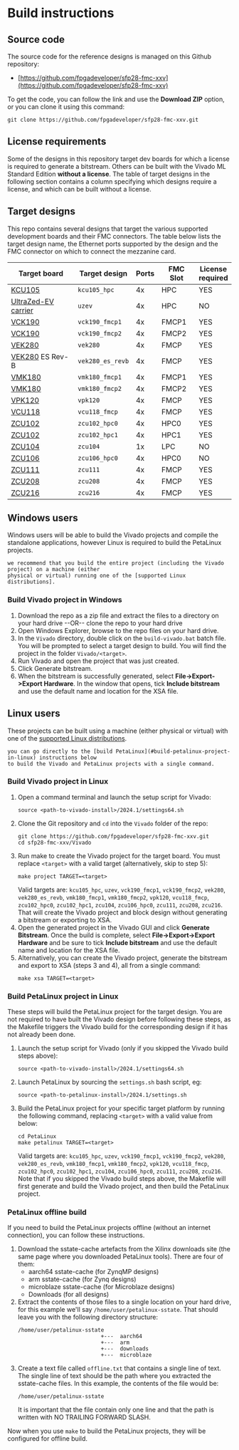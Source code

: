 # Build instructions

## Source code

The source code for the reference designs is managed on this Github repository:

* [https://github.com/fpgadeveloper/sfp28-fmc-xxv](https://github.com/fpgadeveloper/sfp28-fmc-xxv)

To get the code, you can follow the link and use the **Download ZIP** option, or you can clone it
using this command:
```
git clone https://github.com/fpgadeveloper/sfp28-fmc-xxv.git
```

## License requirements

Some of the designs in this repository target dev boards for which a license is required to generate a bitstream. 
Others can be built with the Vivado ML Standard Edition **without a license**. The table of target designs in the 
following section contains a column specifying which designs require a license, and which can be built without a 
license.

## Target designs

This repo contains several designs that target the various supported development boards and their
FMC connectors. The table below lists the target design name, the Ethernet ports supported by the design and 
the FMC connector on which to connect the mezzanine card.

| Target board        | Target design     | Ports   | FMC Slot    | License<br> required |
|---------------------|-------------------|---------|-------------|----------------------|
| [KCU105]            | `kcu105_hpc`      | 4x      | HPC         | YES |
| [UltraZed-EV carrier] | `uzev`          | 4x      | HPC         | NO  |
| [VCK190]            | `vck190_fmcp1`    | 4x      | FMCP1       | YES |
| [VCK190]            | `vck190_fmcp2`    | 4x      | FMCP2       | YES |
| [VEK280]            | `vek280`          | 4x      | FMCP        | YES |
| [VEK280] ES Rev-B   | `vek280_es_revb`  | 4x      | FMCP        | YES |
| [VMK180]            | `vmk180_fmcp1`    | 4x      | FMCP1       | YES |
| [VMK180]            | `vmk180_fmcp2`    | 4x      | FMCP2       | YES |
| [VPK120]            | `vpk120`          | 4x      | FMCP        | YES |
| [VCU118]            | `vcu118_fmcp`     | 4x      | FMCP        | YES |
| [ZCU102]            | `zcu102_hpc0`     | 4x      | HPC0        | YES |
| [ZCU102]            | `zcu102_hpc1`     | 4x      | HPC1        | YES |
| [ZCU104]            | `zcu104`          | 1x      | LPC         | NO  |
| [ZCU106]            | `zcu106_hpc0`     | 4x      | HPC0        | NO  |
| [ZCU111]            | `zcu111`          | 4x      | FMCP        | YES |
| [ZCU208]            | `zcu208`          | 4x      | FMCP        | YES |
| [ZCU216]            | `zcu216`          | 4x      | FMCP        | YES |

## Windows users

Windows users will be able to build the Vivado projects and compile the standalone applications,
however Linux is required to build the PetaLinux projects. 

```{tip} If you wish to build the PetaLinux projects,
we recommend that you build the entire project (including the Vivado project) on a machine (either 
physical or virtual) running one of the [supported Linux distributions].
```

### Build Vivado project in Windows

1. Download the repo as a zip file and extract the files to a directory
   on your hard drive --OR-- clone the repo to your hard drive
2. Open Windows Explorer, browse to the repo files on your hard drive.
3. In the `Vivado` directory, double click on the `build-vivado.bat` batch file.
   You will be prompted to select a target design to build. You will find the project in
   the folder `Vivado/<target>`.
4. Run Vivado and open the project that was just created.
5. Click Generate bitstream.
6. When the bitstream is successfully generated, select **File->Export->Export Hardware**.
   In the window that opens, tick **Include bitstream** and use the default name and location
   for the XSA file.

## Linux users

These projects can be built using a machine (either physical or virtual) with one of the 
[supported Linux distributions].

```{tip} The build steps can be completed in the order shown below, or
you can go directly to the [build PetaLinux](#build-petalinux-project-in-linux) instructions below
to build the Vivado and PetaLinux projects with a single command.
```

### Build Vivado project in Linux

1. Open a command terminal and launch the setup script for Vivado:
   ```
   source <path-to-vivado-install>/2024.1/settings64.sh
   ```
2. Clone the Git repository and `cd` into the `Vivado` folder of the repo:
   ```
   git clone https://github.com/fpgadeveloper/sfp28-fmc-xxv.git
   cd sfp28-fmc-xxv/Vivado
   ```
3. Run make to create the Vivado project for the target board. You must replace `<target>` with a valid
   target (alternatively, skip to step 5):
   ```
   make project TARGET=<target>
   ```
   Valid targets are: 
   `kcu105_hpc`,
   `uzev`,
   `vck190_fmcp1`,
   `vck190_fmcp2`,
   `vek280`,
   `vek280_es_revb`,
   `vmk180_fmcp1`,
   `vmk180_fmcp2`,
   `vpk120`,
   `vcu118_fmcp`,
   `zcu102_hpc0`,
   `zcu102_hpc1`,
   `zcu104`,
   `zcu106_hpc0`,
   `zcu111`,
   `zcu208`,
   `zcu216`.
   That will create the Vivado project and block design without generating a bitstream or exporting to XSA.
4. Open the generated project in the Vivado GUI and click **Generate Bitstream**. Once the build is
   complete, select **File->Export->Export Hardware** and be sure to tick **Include bitstream** and use
   the default name and location for the XSA file.
5. Alternatively, you can create the Vivado project, generate the bitstream and export to XSA (steps 3 and 4),
   all from a single command:
   ```
   make xsa TARGET=<target>
   ```
   
### Build PetaLinux project in Linux

These steps will build the PetaLinux project for the target design. You are not required to have built the
Vivado design before following these steps, as the Makefile triggers the Vivado build for the corresponding
design if it has not already been done.

1. Launch the setup script for Vivado (only if you skipped the Vivado build steps above):
   ```
   source <path-to-vivado-install>/2024.1/settings64.sh
   ```
2. Launch PetaLinux by sourcing the `settings.sh` bash script, eg:
   ```
   source <path-to-petalinux-install>/2024.1/settings.sh
   ```
3. Build the PetaLinux project for your specific target platform by running the following
   command, replacing `<target>` with a valid value from below:
   ```
   cd PetaLinux
   make petalinux TARGET=<target>
   ```
   Valid targets are: 
   `kcu105_hpc`,
   `uzev`,
   `vck190_fmcp1`,
   `vck190_fmcp2`,
   `vek280`,
   `vek280_es_revb`,
   `vmk180_fmcp1`,
   `vmk180_fmcp2`,
   `vpk120`,
   `vcu118_fmcp`,
   `zcu102_hpc0`,
   `zcu102_hpc1`,
   `zcu104`,
   `zcu106_hpc0`,
   `zcu111`,
   `zcu208`,
   `zcu216`.
   Note that if you skipped the Vivado build steps above, the Makefile will first generate and
   build the Vivado project, and then build the PetaLinux project.

### PetaLinux offline build

If you need to build the PetaLinux projects offline (without an internet connection), you can
follow these instructions.

1. Download the sstate-cache artefacts from the Xilinx downloads site (the same page where you downloaded
   PetaLinux tools). There are four of them:
   * aarch64 sstate-cache (for ZynqMP designs)
   * arm sstate-cache (for Zynq designs)
   * microblaze sstate-cache (for Microblaze designs)
   * Downloads (for all designs)
2. Extract the contents of those files to a single location on your hard drive, for this example
   we'll say `/home/user/petalinux-sstate`. That should leave you with the following directory 
   structure:
   ```
   /home/user/petalinux-sstate
                             +---  aarch64
                             +---  arm
                             +---  downloads
                             +---  microblaze
   ```
3. Create a text file called `offline.txt` that contains a single line of text. The single line of text
   should be the path where you extracted the sstate-cache files. In this example, the contents of 
   the file would be:
   ```
   /home/user/petalinux-sstate
   ```
   It is important that the file contain only one line and that the path is written with NO TRAILING 
   FORWARD SLASH.

Now when you use `make` to build the PetaLinux projects, they will be configured for offline build.

[supported Linux distributions]: https://docs.amd.com/r/en-US/ug1144-petalinux-tools-reference-guide/Setting-Up-Your-Environment
[VCK190]: https://www.xilinx.com/vck190
[VEK280]: https://www.xilinx.com/vek280
[VMK180]: https://www.xilinx.com/vmk180
[VPK120]: https://www.xilinx.com/vpk120
[VCU108]: https://www.xilinx.com/vcu108
[VCU118]: https://www.xilinx.com/vcu118
[KCU105]: https://www.xilinx.com/kcu105
[ZCU111]: https://www.xilinx.com/zcu111
[ZCU208]: https://www.xilinx.com/zcu208
[UltraZed-EV carrier]: https://www.xilinx.com/products/boards-and-kits/1-y3n9v1.html
[ZCU102]: https://www.xilinx.com/zcu102
[ZCU104]: https://www.xilinx.com/zcu104
[ZCU106]: https://www.xilinx.com/zcu106
[ZCU216]: https://www.xilinx.com/zcu216

